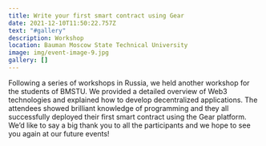 ```yaml
---
title: Write your first smart contract using Gear
date: 2021-12-10T11:50:22.757Z
text: "#gallery"
description: Workshop
location: Bauman Moscow State Technical University
image: img/event-image-9.jpg
gallery: []
---
```

Following a series of workshops in Russia, we held another workshop for the students of BMSTU. We provided a detailed overview of Web3 technologies and explained how to develop decentralized applications. The attendees showed brilliant knowledge of programming and they all successfully deployed their first smart contract using the Gear platform. We’d like to say a big thank you to all the participants and we hope to see you again at our future events!